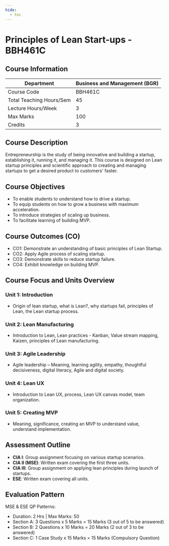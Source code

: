 ```yaml
---
hide:
  - toc
---
```

# Principles of Lean Start-ups - BBH461C

## Course Information

| Department                  | Business and Management (BGR) |
|-----------------------------|-------------------------------|
| Course Code                 | BBH461C                       |
| Total Teaching Hours/Sem    | 45                            |
| Lecture Hours/Week          | 3                             |
| Max Marks                   | 100                           |
| Credits                     | 3                             |


## Course Description

Entrepreneurship is the study of being innovative and building a startup, establishing it, running it, and managing it. This course is designed on Lean startup principles and scientific approach to creating and managing startups to get a desired product to customers' faster.

## Course Objectives

- To enable students to understand how to drive a startup.
- To equip students on how to grow a business with maximum acceleration.
- To introduce strategies of scaling up business.
- To facilitate learning of building MVP.

## Course Outcomes (CO)

- CO1: Demonstrate an understanding of basic principles of Lean Startup.
- CO2: Apply Agile process of scaling startup.
- CO3: Demonstrate skills to reduce startup failure.
- CO4: Exhibit knowledge on building MVP.

## Course Focus and Units Overview

### Unit 1: Introduction
- Origin of lean startup, what is Lean?, why startups fail, principles of Lean, the Lean startup process.

### Unit 2: Lean Manufacturing
- Introduction to Lean, Lean practices - Kanban, Value stream mapping, Kaizen, principles of Lean manufacturing.

### Unit 3: Agile Leadership
- Agile leadership – Meaning, learning agility, empathy, thoughtful decisiveness, digital literacy, Agile and digital society.

### Unit 4: Lean UX
- Introduction to Lean UX, process, Lean UX canvas model, team organization.

### Unit 5: Creating MVP
- Meaning, significance, creating an MVP to understand value, understand implementation.

## Assessment Outline

- **CIA I**: Group assignment focusing on various startup scenarios.
- **CIA II (MSE)**: Written exam covering the first three units.
- **CIA III**: Group assignment on applying lean principles during launch of startups.
- **ESE**: Written exam covering all units.

## Evaluation Pattern

MSE & ESE QP Patterns:
- Duration: 2 Hrs | Max Marks: 50
- Section A: 3 Questions x 5 Marks = 15 Marks (3 out of 5 to be answered)
- Section B: 2 Questions x 10 Marks = 20 Marks (2 out of 3 to be answered)
- Section C: 1 Case Study x 15 Marks = 15 Marks (Compulsory Question)

